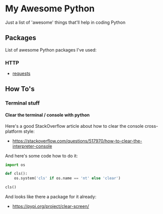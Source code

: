 # My Awesome Python
Just a list of 'awesome' things that'll help in coding Python

## Packages
List of awesome Python packages I've used:

### HTTP
* [requests](https://docs.python-requests.org/en/latest/)

## How To's
### Terminal stuff

#### Clear the terminal / console with python
Here's a good StackOverflow article about how to clear the console cross-platform style:
* https://stackoverflow.com/questions/517970/how-to-clear-the-interpreter-console

And here's some code how to do it:
```python
import os

def cls():
    os.system('cls' if os.name == 'nt' else 'clear')

cls()
```

And looks like there a package for it already:
* https://pypi.org/project/clear-screen/
